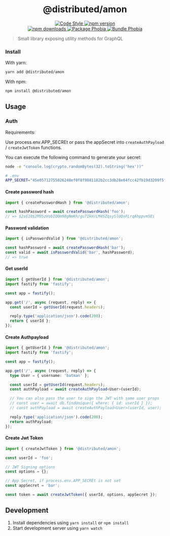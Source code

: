 <h1 align="center">
  @distributed/amon
</h1>

<p align="center">
  <a href="https://prettier.io">
    <img src="https://img.shields.io/badge/code_style-prettier-0a0a0a.svg?style=flat-square" alt="Code Style" />
  </a>

  <a href="https://npmjs.com/package/@distributed/amon">
    <img src="https://img.shields.io/npm/v/@distributed/amon/latest.svg?style=flat-square" alt="npm version" />
  </a>

  <br />

  <a href="https://npmjs.com/package/@distributed/amon">
    <img src="https://img.shields.io/npm/dt/@distributed/amon.svg?style=flat-square" alt="npm downloads" />
  </a>

  <a href="https://packagephobia.now.sh/result?p=@distributed/amon">
    <img src="https://flat.badgen.net/packagephobia/install/@distributed/amon" alt="Package Phobia" />
  </a>

  <a href="https://bundlephobia.com/result?p=@distributed/amon">
    <img src="https://flat.badgen.net/bundlephobia/minzip/@distributed/amon" alt="Bundle Phobia" />
  </a>

</p>

> Small library exposing utility methods for GraphQL

### Install

With yarn:

```bash
yarn add @distributed/amon
```

With npm:

```bash
npm install @distributed/amon
```

## Usage

### Auth

Requirements:

Use process.env.APP_SECREt or pass the appSecret into `createAuthPayload` / `createJwtToken` functions.

You can execute the following command to generate your secret:

```bash
node -e "console.log(crypto.randomBytes(32).toString('hex'))"
```

```bash
# .env
APP_SECRET="45e05712755026248ef0f8f9881182b2cc3db28e64fcc42fb19d3209f5f0d19c"
```

#### Create password hash

```ts
import { createPasswordHash } from '@distributed/amon';

const hashPassword = await createPasswordHash('foo');
// => $2a$10$2M95zVobIQOm9BgNmKh/gu7IkH/LM45ZqsySlUQaFLrqAhppvm5Ei
```

#### Password validation

```ts
import { isPasswordValid } from '@distributed/amon';

const hashPassword = await createPasswordHash('bar');
const valid = await isPasswordValid('bar', hashPassword);
// => true
```

#### Get userId

```ts
import { getUserId } from '@distributed/amon';
import fastify from 'fastify';

const app = fastify();

app.get('/', async (request, reply) => {
  const userId = getUserId(request.headers);

  reply.type('application/json').code(200);
  return { userId };
});
```

#### Create Authpayload

```ts
import { getUserId } from '@distributed/amon';
import fastify from 'fastify';

const app = fastify();

app.get('/', async (request, reply) => {
  type User = { username: 'batman' };

  const userId = getUserId(request.headers);
  const authPayload = await createAuthPayload<User>(userId);

  // You can also pass the user to sign the JWT with some user props
  // const user = await db.findUnique({ where: { id: userId } });
  // const authPayload = await createAuthPayload<User>(userId, user);

  reply.type('application/json').code(200);
  return authPayload;
});
```

#### Create Jwt Token

```ts
import { createJwtToken } from '@distributed/amon';

const userId = 'foo';

// JWT Signing options
const options = {};

// App Secret, if process.env.APP_SECREt is not set
const appSecret = 'bar';

const token = await createJwtToken({ userId, options, appSecret });
```

## Development

1. Install dependencies using `yarn install` or `npm install`
2. Start development server using `yarn watch`

